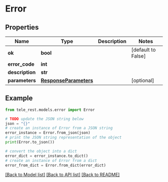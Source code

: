 # Error


## Properties

Name | Type | Description | Notes
------------ | ------------- | ------------- | -------------
**ok** | **bool** |  | [default to False]
**error_code** | **int** |  | 
**description** | **str** |  | 
**parameters** | [**ResponseParameters**](ResponseParameters.md) |  | [optional] 

## Example

```python
from tele_rest.models.error import Error

# TODO update the JSON string below
json = "{}"
# create an instance of Error from a JSON string
error_instance = Error.from_json(json)
# print the JSON string representation of the object
print(Error.to_json())

# convert the object into a dict
error_dict = error_instance.to_dict()
# create an instance of Error from a dict
error_from_dict = Error.from_dict(error_dict)
```
[[Back to Model list]](../README.md#documentation-for-models) [[Back to API list]](../README.md#documentation-for-api-endpoints) [[Back to README]](../README.md)


